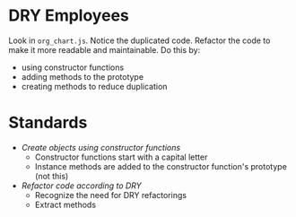 # DRY Employees

Look in `org_chart.js`.
Notice the duplicated code.
Refactor the code to make it more readable and maintainable.
Do this by:
- using constructor functions
- adding methods to the prototype
- creating methods to reduce duplication

# Standards

- *Create objects using constructor functions*
  - Constructor functions start with a capital letter
  - Instance methods are added to the constructor function's prototype (not this)
- *Refactor code according to DRY*
  - Recognize the need for DRY refactorings
  - Extract methods
